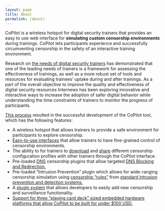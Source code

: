 ```yaml
---
layout: page
title: About
permalink: /about/
---
```


CoPilot is a wireless hotspot for digital security trainers that provides an easy to use web interface for **simulating custom censorship environments** during trainings. CoPilot lets participants experience and successfully circumventing censorship in the safety of an interactive training environment.

Research on [the needs of digital security trainers](https://www.internews.org/research-publications/training-digital-security-trainers-preliminary-review-methods-needs-and-challe) has demonstrated that one of the leading needs of trainers is a framework for assessing the effectiveness of trainings, as well as a more robust set of tools and resources for evaluating trainees’ uptake during and after trainings. As a part of the overall objective to improve the quality and effectiveness of digital security resources Internews has been exploring innovative and interactive ways to increase the adoption of safer digital behavior while understanding the time constraints of trainers to monitor the progress of participants.

[This process](http://openinternet.github.io/copilot/developer/2016/01/02/research-and-development.html) resulted in the successful development of the CoPilot tool, which has the following features:

- A wireless hotspot that allows trainers to provide a safe environment for participants to explore censorship.
- [Easy-to-use interfaces](http://openinternet.github.io/copilot/developer/2016/01/10/tour.html) that allow trainers to have fine-grained control of censorship environments.
- The ability to for trainers to [download](http://openinternet.github.io/copilot/developer/2016/01/10/tour.html#save-profile) and [share](http://openinternet.github.io/copilot/developer/2016/01/10/tour.html#load-profile) different censorship configuration profiles with other trainers through the CoPilot interface.
- Pre-loaded [DNS](https://www.youtube.com/watch?v=2ZUxoi7YNgs) censorship plugins that allow targeted [DNS Blocking and Redirection.](https://www.youtube.com/watch?v=4WyVqHVyN5E)
- Pre-loaded “Intrusion Prevention” plugin which allows for wide-ranging censorship simulation using [censorship “rules”](https://redmine.openinfosecfoundation.org/projects/suricata/wiki/Suricata_Rules) from [standard Intrusion prevention and detection systems.](http://suricata-ids.org/)
- A [plugin system](http://openinternet.github.io/copilot/developer/2016/01/06/plugin-guide.html) that allows developers to easily add new censorship and surveillance functionality.
- [Support for three “playing card deck” sized embedded hardware platforms that allow CoPilot to be built for under $100 USD.](http://openinternet.github.io/copilot/developer/2016/01/08/supported-devices.html)
